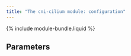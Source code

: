 ```yaml
---
title: "The cni-cilium module: configuration"
---
```


{% include module-bundle.liquid %}

## Parameters

<!-- SCHEMA -->
